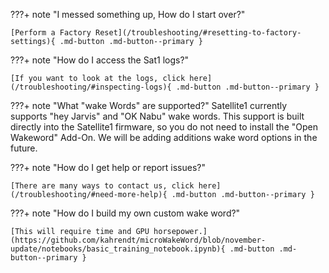 <a id="faq_anchor_factory_reset"></a>
???+ note "I messed something up, How do I start over?"

    [Perform a Factory Reset](/troubleshooting/#resetting-to-factory-settings){ .md-button .md-button--primary }

<a id="faq_anchor_inspect_logs"></a>
???+ note "How do I access the Sat1 logs?"

    [If you want to look at the logs, click here](/troubleshooting/#inspecting-logs){ .md-button .md-button--primary }

<a id="faq_anchor_wake_words"></a>
???+ note "What "wake Words" are supported?"
    Satellite1 currently supports "hey Jarvis" and "OK Nabu" wake words.  This support is built directly into the Satellite1 firmware, so you do not need to install the "Open Wakeword" Add-On. We will be adding additions wake word options in the future.

<a id="faq_anchor_report_issue"></a>
???+ note "How do I get help or report issues?"

    [There are many ways to contact us, click here](/troubleshooting/#need-more-help){ .md-button .md-button--primary }

<a id="faq_anchor_custom_wake_word"></a>
???+ note "How do I build my own custom wake word?"

    [This will require time and GPU horsepower.](https://github.com/kahrendt/microWakeWord/blob/november-update/notebooks/basic_training_notebook.ipynb){ .md-button .md-button--primary }